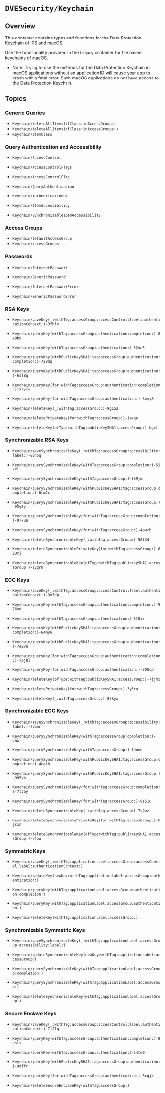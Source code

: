 # ``DVESecurity/Keychain``

## Overview

This container contains types and functions for the Data Protection Keychain of iOS and macOS.

Use the functionality provided in the ``Legacy`` container for file based keychains of macOS.

- Note: Trying to use the methods for the Data Protection Keychain in macOS applications without an application ID will cause your  app to crash with a fatal error.
Such macOS applications do not have access to the Data Protection Keychain.

## Topics

### Generic Queries
- ``Keychain/deleteAllItems(ofClass:inAccessGroup:)``
- ``Keychain/deleteAllItems(ofClass:inAccessGroups:)``
- ``Keychain/ItemClass``

### Query Authentication and Accessibility
- ``Keychain/AccessControl``
- ``Keychain/AccessControlFlags``
- ``Keychain/AccessControlFlag``
- ``Keychain/QueryAuthentication``
- ``Keychain/AuthenticationUI``

- ``Keychain/ItemAccessibility``
- ``Keychain/SynchronizableItemAccessibility``

### Access Groups
- ``Keychain/defaultAccessGroup``
- ``Keychain/accessGroups``

### Passwords
- ``Keychain/InternetPassword``
- ``Keychain/GenericPassword``

- ``Keychain/InternetPasswordError``
- ``Keychain/GenericPasswordError``

### RSA Keys
- ``Keychain/saveKey(_:withTag:accessGroup:accessControl:label:authenticationContext:)-3fhlv``

- ``Keychain/queryKey(withTag:accessGroup:authentication:completion:)-8x8b9``
- ``Keychain/queryKey(withTag:accessGroup:authentication:)-52xe5``
- ``Keychain/queryKey(withPublicKeySHA1:tag:accessGroup:authentication:completion:)-728dq``
- ``Keychain/queryKey(withPublicKeySHA1:tag:accessGroup:authentication:)-6sl8q``
- ``Keychain/queryKey(for:withTag:accessGroup:authentication:completion:)-5ay1v``
- ``Keychain/queryKey(for:withTag:accessGroup:authentication:)-3mmy8``

- ``Keychain/deleteKey(_:withTag:accessGroup:)-9g152``
- ``Keychain/deletePrivateKey(for:withTag:accessGroup:)-1akqe``
- ``Keychain/deleteKey(ofType:withTag:publicKeySHA1:accessGroup:)-bgct``

### Synchronizable RSA Keys
- ``Keychain/saveSynchronizableKey(_:withTag:accessGroup:accessibility:label:)-8inbq``

- ``Keychain/querySynchronizableKey(withTag:accessGroup:completion:)-5i7el``
- ``Keychain/querySynchronizableKey(withTag:accessGroup:)-569jm``
- ``Keychain/querySynchronizableKey(withPublicKeySHA1:tag:accessGroup:completion:)-6rm2c``
- ``Keychain/querySynchronizableKey(withPublicKeySHA1:tag:accessGroup:)-93g5y``
- ``Keychain/querySynchronizableKey(for:withTag:accessGroup:completion:)-977un``
- ``Keychain/querySynchronizableKey(for:withTag:accessGroup:)-4awrb``

- ``Keychain/deleteSynchronizableKey(_:withTag:accessGroup:)-58t34``
- ``Keychain/deleteSynchronizablePrivateKey(for:withTag:accessGroup:)-823ri``
- ``Keychain/deleteSynchronizableKey(ofType:withTag:publicKeySHA1:accessGroup:)-8yqrn``

### ECC Keys
- ``Keychain/saveKey(_:withTag:accessGroup:accessControl:label:authenticationContext:)-9x3dp``

- ``Keychain/queryKey(withTag:accessGroup:authentication:completion:)-976xd``
- ``Keychain/queryKey(withTag:accessGroup:authentication:)-5l8ir``
- ``Keychain/queryKey(withPublicKeySHA1:tag:accessGroup:authentication:completion:)-64my6``
- ``Keychain/queryKey(withPublicKeySHA1:tag:accessGroup:authentication:)-7e2vn``
- ``Keychain/queryKey(for:withTag:accessGroup:authentication:completion:)-7pj8l``
- ``Keychain/queryKey(for:withTag:accessGroup:authentication:)-705cp``

- ``Keychain/deleteKey(ofType:withTag:publicKeySHA1:accessGroup:)-7jjm5``
- ``Keychain/deletePrivateKey(for:withTag:accessGroup:)-3y5ru``
- ``Keychain/deleteKey(_:withTag:accessGroup:)-85kya``

### Synchronizable ECC Keys
- ``Keychain/saveSynchronizableKey(_:withTag:accessGroup:accessibility:label:)-7obmr``

- ``Keychain/querySynchronizableKey(withTag:accessGroup:completion:)-ohxr``
- ``Keychain/querySynchronizableKey(withTag:accessGroup:)-7dnen``
- ``Keychain/querySynchronizableKey(withPublicKeySHA1:tag:accessGroup:completion:)-4cgih``
- ``Keychain/querySynchronizableKey(withPublicKeySHA1:tag:accessGroup:)-995vh``
- ``Keychain/querySynchronizableKey(for:withTag:accessGroup:completion:)-7t3by``
- ``Keychain/querySynchronizableKey(for:withTag:accessGroup:)-9s51u``

- ``Keychain/deleteSynchronizableKey(_:withTag:accessGroup:)-7s2wz``
- ``Keychain/deleteSynchronizablePrivateKey(for:withTag:accessGroup:)-6js1n``
- ``Keychain/deleteSynchronizableKey(ofType:withTag:publicKeySHA1:accessGroup:)-k4pw``

### Symmetric Keys
- ``Keychain/saveKey(_:withTag:applicationLabel:accessGroup:accessControl:label:authenticationContext:)``

- ``Keychain/updateKey(newKey:withTag:applicationLabel:accessGroup:authentication:)``

- ``Keychain/queryKey(withTag:applicationLabel:accessGroup:authentication:completion:)``
- ``Keychain/queryKey(withTag:applicationLabel:accessGroup:authentication:)``

- ``Keychain/deleteKey(withTag:applicationLabel:accessGroup:)``

### Synchronizable Symmetric Keys
- ``Keychain/saveSynchronizableKey(_:withTag:applicationLabel:accessGroup:accessibility:label:)``

- ``Keychain/updateSynchronizableKey(newKey:withTag:applicationLabel:accessGroup:)``

- ``Keychain/querySynchronizableKey(withTag:applicationLabel:accessGroup:completion:)``
- ``Keychain/querySynchronizableKey(withTag:applicationLabel:accessGroup:)``

- ``Keychain/deleteSynchronizableKey(withTag:applicationLabel:accessGroup:)``

### Secure Enclave Keys
- ``Keychain/saveKey(_:withTag:accessGroup:accessControl:label:authenticationContext:)-7i21q``
- ``Keychain/queryKey(withTag:accessGroup:authentication:completion:)-8ssls``
- ``Keychain/queryKey(withTag:accessGroup:authentication:)-54te0``
- ``Keychain/queryKey(withPublicKeySHA1:tag:accessGroup:authentication:)-9dffr``
- ``Keychain/queryKey(for:withTag:accessGroup:authentication:)-6xgjk``

- ``Keychain/deleteSecureEnclaveKey(withTag:accessGroup:)``
